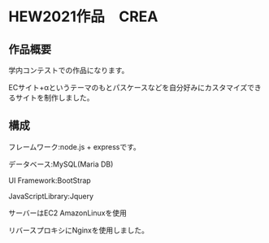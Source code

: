 # HEW2021作品　CREA

## 作品概要
学内コンテストでの作品になります。

ECサイト+αというテーマのもとパスケースなどを自分好みにカスタマイズできるサイトを制作しました。

## 構成
フレームワーク:node.js + expressです。

データベース:MySQL(Maria DB)

UI Framework:BootStrap

JavaScriptLibrary:Jquery

サーバーはEC2 AmazonLinuxを使用

リバースプロキシにNginxを使用しました。


